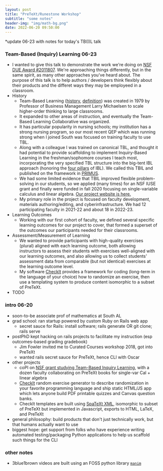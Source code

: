 ```yaml
---
layout: post
title: "PreTeXt/Runestone Workshop"
subtitle: "some notes"
header-img: "img/math-bg.png"
date: 2022-06-20 09:50:00
---
```


*update 06-23 with notes for today's TB(I)L talk

### Team-Based (Inquiry) Learning 06-23

- I wanted to give this talk to demonstrate the work we're doing on [NSF DUE Award #2011807](https://www.nsf.gov/awardsearch/showAward?AWD_ID=2011807). We're approaching things differently, but in the same spirit, as many other approaches you've heard about. The purpose of this talk is to help authors / developers think flexibly about their products and the differet ways they may be employeed in a classroom.
- History
	- Team-Based Learning ([history](http://www.teambasedlearning.org/history/), [definition](http://www.teambasedlearning.org/definition)) was created in 1979 by Professor of Business Management Larry Michaelsen to scale higher-order thinking to large classrooms.
	- It expanded to other areas of instruction, and eventually the Team-Based Learning Collaborative was organized.
	- It has particular popularity in nursing schools; my institution has a strong nursing program, so our most recent QEP which was running strong when I joined South was focused on training faculty to use TBL.
	- Along with a colleague I was trained on canonical TBL, and thought it had potential to provide scaffolding to implement Inquiry-Based Learning in the freshman/sophomore courses I teach most, incorporating the very specified TBL structure into the big-tent IBL approach (honoring the [four pillars](https://www.ne-iblm.org/inquiry-based-learning) of IBL). We called this TBIL and published on the framework in [PRIMUS](https://www.tandfonline.com/doi/full/10.1080/10511970.2019.1666440).
	- We had some limited evidence that TBIL improved flexible problem-solving in our students, so we applied (many times) for an NSF IUSE grant and finally were funded in fall 2020 focusing on single-variable calculus and linear algebra. [Our project website is here.](https://sites.google.com/southalabama.edu/tbil/)
	- My primary role in the project is focused on faculty development, materials authoring/editing, and cyberinfrastructure. We had 12 participating faculty in 2021-22 and about 18 in 2022-23.
- Learning Outcomes
	- Working with our first cohort of faculty, we defined several specific learning outcomes for our project to cover, that formed a superset of the outcomes our participants needed for their classrooms.
- Assessment/Measurement of Learning
	- We wanted to provide participants with high-quality exercises (plural) aligned with each learning outcome, both allowing instructors to assess their students with exercises well-aligned with our learning outcomes, and also allowing us to collect students' assessment data from comparable (but not identical) exercises at the learning outcome level.
	- My software [CheckIt](https://checkit.clontz.org) provides a framework for coding (long-term in the language of your choice) how to randomize an exercise, then use a templating system to produce content isomorphic to a subset of PreTeXt.
- TODO

### intro 06-20

- soon-to-be associate prof of mathematics at South AL
- grad school: ran startup powered by custom Ruby on Rails web app
	- secret sauce for Rails: install software; rails generate OR git clone; rails serve
- postPhD kept hacking on rails projects to facilitate my instruction (esp outcomes-based grading gradebook)
	- Jim Fowler invited me to Curated Courses workshop 2018, got into PreTeXt
	- wanted rails secret sauce for PreTeXt, hence CLI with Oscar
- other projects
	- coPI on [NSF grant studying Team-Based Inquiry Learning](https://sites.google.com/southalabama.edu/tbil/), with a dozen faculty collaborating on PreTeXt books for single-var Cal + linear algebra
	- [CheckIt](https://checkit.clontz.org/) random exercise generator to describe randomization in your favorite programming language and ship static HTML/JS app which lets anyone build PDF printable quizzes and Canvas question banks.
	- CheckIt templates are built using [SpaTeXt XML](https://spatext.clontz.org/), isomorphic to subset of PreTeXt but implemented in Javascript, exports to HTML, LaTeX, and PreTeXt
- general philosophy: build products that don't just technically work, but that humans actually want to use
- biggest hope: get support from folks who have experience writing automated testing/packaging Python applications to help us scaffold such things for the CLI

### other notes

- 3blue1brown videos are built using an FOSS python library [`manim`](https://github.com/ManimCommunity/manim)
